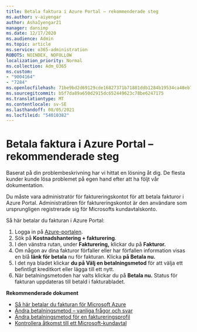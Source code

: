```yaml
---
title: Betala faktura i Azure Portal – rekommenderade steg
ms.author: v-aiyengar
author: AshaIyengar21
manager: dansimp
ms.date: 12/17/2020
ms.audience: Admin
ms.topic: article
ms.service: o365-administration
ROBOTS: NOINDEX, NOFOLLOW
localization_priority: Normal
ms.collection: Adm_O365
ms.custom:
- "9004164"
- "7284"
ms.openlocfilehash: 71be9bd2d69129cde16827371b71881ddb1284b19534ca48eb7079e761bdcff8
ms.sourcegitcommit: b5f7da89a650d2915dc652449623c78be6247175
ms.translationtype: MT
ms.contentlocale: sv-SE
ms.lasthandoff: 08/05/2021
ms.locfileid: "54010382"
---
```

# <a name="pay-invoice-in-azure-portal---recommended-steps"></a>Betala faktura i Azure Portal – rekommenderade steg

Baserat på din problembeskrivning har vi hittat en lösning åt dig. De flesta kunder kunde lösa problemet på egen hand efter att ha följt vår dokumentation.

Du måste vara administratör för faktureringskontot för att betala fakturor i Azure Portal. Administratören för faktureringskontot är den användare som ursprungligen registrerade sig för Microsofts kundavtalskonto. 

Så här betalar du fakturan i Azure Portal: 

1. Logga in på [Azure-portalen](https://portal.azure.com/).
1. Sök på **Kostnadshantering + fakturering**.
1. I den vänstra rutan, under **Fakturering,** klickar du på **Fakturor.**
1. Om någon av dina fakturor förfaller eller har förfallen information visas en blå **länk för betala** nu för fakturan. Klicka **på Betala nu.**
1. I det nya bladet klickar **du på Välj en betalningsmetod** för att välja ett befintligt kreditkort eller lägga till ett nytt.
1. När betalningsmetoden har valts klickar du på **Betala nu.**
Status för fakturan uppdateras till betald i fakturabladet.

**Rekommenderade dokument**

- [Så här betalar du fakturan för Microsoft Azure](https://docs.microsoft.com/azure/cost-management-billing/understand/pay-bill)
- [Ändra betalningsmetod – vanliga frågor och svar](https://docs.microsoft.com/azure/billing/billing-how-to-change-credit-card?WT.mc_id=Portal-Microsoft_Azure_Support#frequently-asked-questions)
- [Ändra betalningsmetod för en faktureringsprofil](https://docs.microsoft.com/azure/cost-management-billing/manage/change-credit-card?WT.mc_id=Portal-Microsoft_Azure_Support#manage-credit-cards-for-a-microsoft-customer-agreement)
- [Kontrollera åtkomst till ett Microsoft-kundavtal](https://docs.microsoft.com/azure/cost-management-billing/manage/change-credit-card?WT.mc_id=Portal-Microsoft_Azure_Support%22%20%5Cl%20%22manage-credit-cards-for-a-microsoft-customer-agreement%22%20%5Ct%20%22_blank#check-the-type-of-your-account)